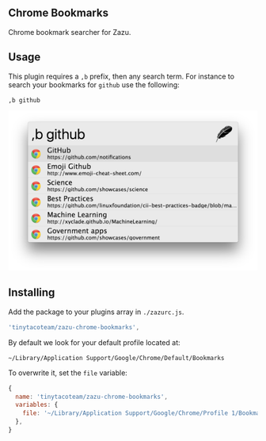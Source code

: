 ## Chrome Bookmarks

Chrome bookmark searcher for Zazu.

## Usage

This plugin requires a `,b` prefix, then any search term. For instance to search
your bookmarks for `github` use the following:

~~~
,b github
~~~

![screenshot](./assets/screenshot.png)

## Installing

Add the package to your plugins array in `./zazurc.js`.

~~~ javascript
'tinytacoteam/zazu-chrome-bookmarks',
~~~

By default we look for your default profile located at:

~~~
~/Library/Application Support/Google/Chrome/Default/Bookmarks
~~~

To overwrite it, set the `file` variable:

~~~ javascript
{
  name: 'tinytacoteam/zazu-chrome-bookmarks',
  variables: {
    file: '~/Library/Application Support/Google/Chrome/Profile 1/Bookmarks',
  },
}
~~~

